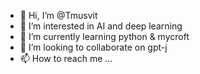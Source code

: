 - 👋 Hi, I’m @Tmusvit
- 👀 I’m interested in AI and deep learning
- 🌱 I’m currently learning python & mycroft
- 💞️ I’m looking to collaborate on gpt-j
- 📫 How to reach me ...

<!---
Tmusvit/Tmusvit is a ✨ special ✨ repository because its `README.md` (this file) appears on your GitHub profile.
You can click the Preview link to take a look at your changes.
--->
